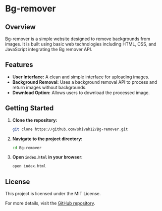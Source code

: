 # Bg-remover
## Overview
Bg-remover is a simple website designed to remove backgrounds from images. It is built using basic web technologies including HTML, CSS, and JavaScript integrating the Bg remover API.

## Features
- **User Interface:** A clean and simple interface for uploading images.
- **Background Removal:** Uses a background removal API to process and return images without backgrounds.
- **Download Option:** Allows users to download the processed image.

## Getting Started
1. **Clone the repository:**
   ```bash
   git clone https://github.com/shivah12/Bg-remover.git
   ```
2. **Navigate to the project directory:**
   ```bash
   cd Bg-remover
   ```
3. **Open `index.html` in your browser:**
   ```bash
   open index.html
   ```

## License
This project is licensed under the MIT License.

For more details, visit the [GitHub repository](https://github.com/shivah12/Bg-remover).
